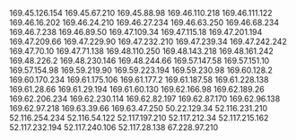169.45.126.154
169.45.67.210
169.45.88.98
169.46.110.218
169.46.111.122
169.46.16.202
169.46.24.210
169.46.27.234
169.46.63.250
169.46.68.234
169.46.7.238
169.46.89.50
169.47.109.34
169.47.115.18
169.47.201.194
169.47.209.66
169.47.229.90
169.47.232.210
169.47.239.34
169.47.242.242
169.47.70.10
169.47.71.138
169.48.110.250
169.48.143.218
169.48.161.242
169.48.226.2
169.48.230.146
169.48.244.66
169.57.147.58
169.57.151.10
169.57.154.98
169.59.219.90
169.59.223.194
169.59.230.98
169.60.128.2
169.60.170.234
169.61.175.106
169.61.177.2
169.61.187.58
169.61.228.138
169.61.28.66
169.61.29.194
169.61.60.130
169.62.166.98
169.62.189.26
169.62.206.234
169.62.230.114
169.62.82.197
169.62.87.170
169.62.96.138
169.62.97.218
169.63.39.66
169.63.47.250
50.22.129.34
52.116.231.210
52.116.254.234
52.116.54.122
52.117.197.210
52.117.212.34
52.117.215.162
52.117.232.194
52.117.240.106
52.117.28.138
67.228.97.210
